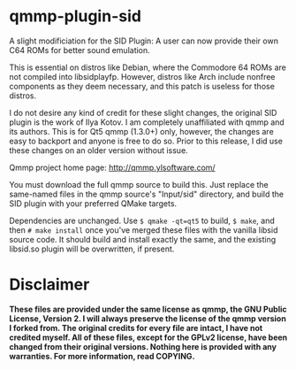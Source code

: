 # qmmp-plugin-sid
A slight modificiation for the SID Plugin: A user can now provide their own C64 ROMs for better sound emulation.

This is essential on distros like Debian, where the Commodore 64 ROMs are not compiled into libsidplayfp. However, distros like Arch include nonfree components as they deem necessary, and this patch is useless for those distros.

I do not desire any kind of credit for these slight changes, the original SID plugin is the work of Ilya Kotov. I am completely unaffiliated with qmmp and its authors. This is for Qt5 qmmp (1.3.0+) only, however, the changes are easy to backport and anyone is free to do so. Prior to this release, I did use these changes on an older version without issue.

Qmmp project home page: http://qmmp.ylsoftware.com/

You must download the full qmmp source to build this. Just replace the same-named files in the qmmp source's "Input/sid" directory, and build the SID plugin with your preferred QMake targets.

Dependencies are unchanged. Use `$ qmake -qt=qt5` to build, `$ make`, and then `# make install` once you've merged these files with the vanilla libsid source code. It should build and install exactly the same, and the existing libsid.so plugin will be overwritten, if present.

# Disclaimer
**These files are provided under the same license as qmmp, the GNU Public License, Version 2. I will always preserve the license of the qmmp version I forked from.
The original credits for every file are intact, I have not credited myself. All of these files, except for the GPLv2 license, have been changed from their original versions. Nothing here is provided with any warranties. For more information, read COPYING.**
